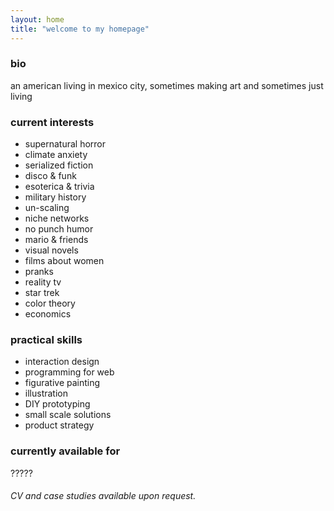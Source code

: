 ```yaml
---
layout: home
title: "welcome to my homepage"
---
```


### bio

an american living in mexico city, sometimes making art and sometimes just living

### current interests

- supernatural horror
- climate anxiety
- serialized fiction
- disco & funk
- esoterica & trivia
- military history
- un-scaling
- niche networks
- no punch humor
- mario & friends
- visual novels
- films about women
- pranks
- reality tv
- star trek
- color theory
- economics

### practical skills

- interaction design
- programming for web
- figurative painting
- illustration
- DIY prototyping
- small scale solutions
- product strategy

### currently available for

?????

###### CV and case studies available upon request.